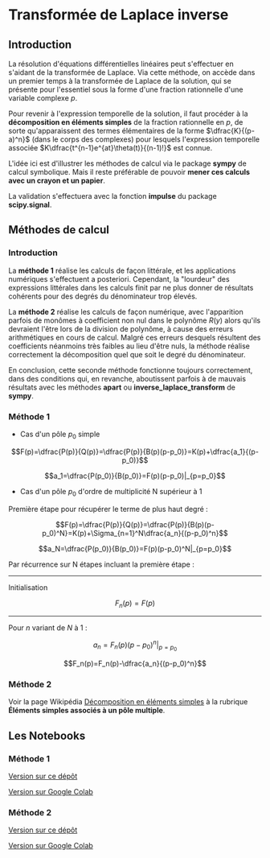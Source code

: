 # Transformée de Laplace inverse

## Introduction

La résolution d'équations différentielles linéaires peut s'effectuer en s'aidant de la transformée de Laplace. Via cette méthode, on accède dans un premier temps à la transformée de Laplace de la solution, qui se présente pour l'essentiel sous la forme d'une fraction rationnelle d'une variable complexe $p$.

Pour revenir à l'expression temporelle de la solution, il faut procéder à la **décomposition en éléments simples** de la fraction rationnelle en $p$, de sorte qu'apparaissent des termes élémentaires de la forme $\dfrac{K}{(p-a)^n}$ (dans le corps des complexes) pour lesquels l'expression temporelle associée $K\dfrac{t^{n-1}e^{at}\theta(t)}{(n-1)!}$ est connue.

L'idée ici est d'illustrer les méthodes de calcul via le package **sympy** de calcul symbolique. Mais il reste préférable de pouvoir **mener ces calculs avec un crayon et un papier**.

La validation s'effectuera avec la fonction **impulse** du package **scipy.signal**.

## Méthodes de calcul

### Introduction

La **méthode 1** réalise les calculs de façon littérale, et les applications numériques s'effectuent a posteriori. Cependant, la "lourdeur" des expressions littérales dans les calculs finit par ne plus donner de résultats cohérents pour des degrés du dénominateur trop élevés.

La **méthode 2** réalise les calculs de façon numérique, avec l'apparition parfois de monômes à coefficient non nul dans le polynôme $R(y)$ alors qu'ils devraient l'être lors de la division de polynôme, à cause des erreurs arithmétiques en cours de calcul. Malgré ces erreurs desquels résultent des coefficients néanmoins très faibles au lieu d'être nuls, la méthode réalise correctement la décomposition quel que soit le degré du dénominateur.

En conclusion, cette seconde méthode fonctionne toujours correctement, dans des conditions qui, en revanche, aboutissent parfois à de mauvais résultats avec les méthodes **apart** ou **inverse_laplace_transform** de **sympy**.

### Méthode 1

* Cas d'un pôle $p_0$ simple

$$F(p)=\dfrac{P(p)}{Q(p)}=\dfrac{P(p)}{B(p)(p-p_0)}=K(p)+\dfrac{a_1}{(p-p_0)}$$

$$a_1=\dfrac{P(p_0)}{B(p_0)}=F(p)(p-p_0)|_{p=p_0}$$

* Cas d'un pôle $p_0$ d'ordre de multiplicité N supérieur à 1

Première étape pour récupérer le terme de plus haut degré :

$$F(p)=\dfrac{P(p)}{Q(p)}=\dfrac{P(p)}{B(p)(p-p_0)^N}=K(p)+\Sigma_{n=1}^N\dfrac{a_n}{(p-p_0)^n}$$

$$a_N=\dfrac{P(p_0)}{B(p_0)}=F(p)(p-p_0)^N|_{p=p_0}$$

Par récurrence sur N étapes incluant la première étape :

---

Initialisation

$$F_n(p)=F(p)$$

---

Pour $n$ variant de $N$ à $1$ :

$$a_n=F_n(p)(p-p_0)^n|_{p=p_0}$$

$$F_n(p)=F_n(p)-\dfrac{a_n}{(p-p_0)^n}$$

### Méthode 2

Voir la page Wikipédia [Décomposition en éléments simples](https://fr.wikipedia.org/wiki/D%C3%A9composition_en_%C3%A9l%C3%A9ments_simples#%C3%89l%C3%A9ments_simples_associ%C3%A9s_%C3%A0_un_p%C3%B4le_multiple) à la rubrique **Éléments simples associés à un pôle multiple**.

## Les Notebooks

### Méthode 1

[Version sur ce dépôt](tlinv_m1.ipynb)

[Version sur Google Colab](https://colab.research.google.com/drive/12iWWqLLKzbYbD0LhHG_JLTZ3FZqfgqiy?usp=drive_link)

### Méthode 2

[Version sur ce dépôt](tlinv_m2.ipynb)

[Version sur Google Colab](https://colab.research.google.com/drive/1PDHuEOMK2lnMBFB8r_vEqeuznw5TgrCv?usp=drive_link)


